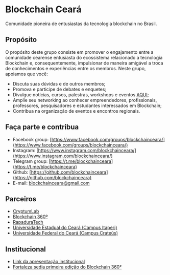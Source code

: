 # Blockchain Ceará
Comunidade pioneira de entusiastas da tecnologia blockchain no Brasil.

## Propósito﻿
O propósito deste grupo consiste em promover o engajamento entre a comunidade cearense entusiasta do ecossistema relacionado a tecnologia Blockchain e, consequentemente, impulsionar de maneira amigável a troca de conhecimentos e experiências entre os membros.
Neste grupo, apoiamos que você:
-   Discuta suas dúvidas e de outros membros;
-   Promova e participe de debates e enquetes;
-   Divulgue notícias, cursos, palestras, workshops e eventos [AQUI](https://www.facebook.com/groups/blockchainceara/events/);
-   Amplie seu networking ao conhecer empreendedores, profissionais, professores, pesquisadores e estudantes interessados em Blockchain;
-   Contribua na organização de eventos e encontros regionais.

## Faça parte e contribua
-  Facebook group: [https://www.facebook.com/groups/blockchainceara/](https://www.facebook.com/groups/blockchainceara/)
- Instagram: [https://www.instagram.com/blockchainceara/](https://www.instagram.com/blockchainceara/)
- Telegram group: [https://t.me/blockchainceara](https://t.me/blockchainceara)
- Github: [https://github.com/blockchainceara](https://github.com/blockchainceara)
- E-mail: [blockchainceara@gmail.com](mailto:blockchainceara@gmail.com)


## Parceiros
- [CryptumLab](http://www.cryptumlab.com.br)
- [Blockchain 360º](https://blockchain360graus.com.br/)
- [RapaduraTech](https://rapaduratech.com.br/)
- [Universidade Estadual do Ceará (Campus Itaperi)](http://www.uece.br/)
- [Universidade Federal do Ceará (Campus Crateús)](http://crateus.ufc.br/)

## Institucional
- [Link da apresentação institucional](https://docs.google.com/presentation/d/1N94ndkwTyitaNQVmylIGHC7U1Z_RAYePchTt9ZDvJWY/edit?usp=sharing)
- [Fortaleza sedia primeira edição do Blockchain 360°](https://rapaduratech.com.br/fortaleza-sedia-primeira-edicao-do-blockchain-360/)
